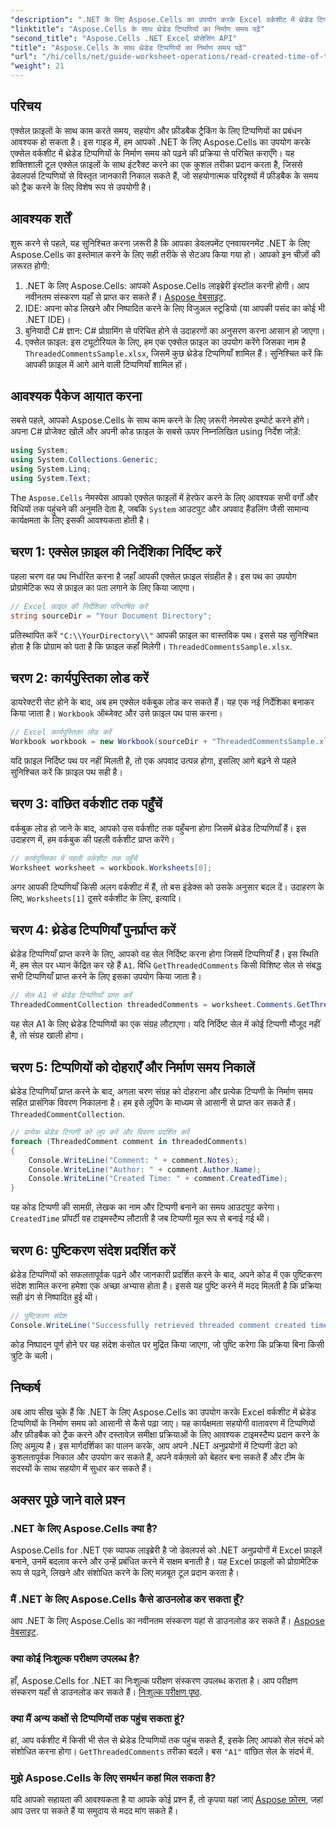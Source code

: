 ```yaml
---
"description": ".NET के लिए Aspose.Cells का उपयोग करके Excel वर्कशीट में थ्रेडेड टिप्पणियों के निर्माण समय को आसानी से पढ़ना सीखें। चरण-दर-चरण निर्देशों के साथ हमारी विस्तृत मार्गदर्शिका का पालन करें।"
"linktitle": "Aspose.Cells के साथ थ्रेडेड टिप्पणियों का निर्माण समय पढ़ें"
"second_title": "Aspose.Cells .NET Excel प्रोसेसिंग API"
"title": "Aspose.Cells के साथ थ्रेडेड टिप्पणियों का निर्माण समय पढ़ें"
"url": "/hi/cells/net/guide-worksheet-operations/read-created-time-of-threaded-comment/"
"weight": 21
---
```


## परिचय

एक्सेल फ़ाइलों के साथ काम करते समय, सहयोग और फ़ीडबैक ट्रैकिंग के लिए टिप्पणियों का प्रबंधन आवश्यक हो सकता है। इस गाइड में, हम आपको .NET के लिए Aspose.Cells का उपयोग करके एक्सेल वर्कशीट में थ्रेडेड टिप्पणियों के निर्माण समय को पढ़ने की प्रक्रिया से परिचित कराएँगे। यह शक्तिशाली टूल एक्सेल फ़ाइलों के साथ इंटरैक्ट करने का एक कुशल तरीका प्रदान करता है, जिससे डेवलपर्स टिप्पणियों से विस्तृत जानकारी निकाल सकते हैं, जो सहयोगात्मक परिदृश्यों में फ़ीडबैक के समय को ट्रैक करने के लिए विशेष रूप से उपयोगी है।

## आवश्यक शर्तें

शुरू करने से पहले, यह सुनिश्चित करना ज़रूरी है कि आपका डेवलपमेंट एनवायरनमेंट .NET के लिए Aspose.Cells का इस्तेमाल करने के लिए सही तरीके से सेटअप किया गया हो। आपको इन चीज़ों की ज़रूरत होगी:

1. .NET के लिए Aspose.Cells: आपको Aspose.Cells लाइब्रेरी इंस्टॉल करनी होगी। आप नवीनतम संस्करण यहाँ से प्राप्त कर सकते हैं। [Aspose वेबसाइट](https://releases.aspose.com/cells/net/).
2. IDE: अपना कोड लिखने और निष्पादित करने के लिए विजुअल स्टूडियो (या आपकी पसंद का कोई भी .NET IDE)।
3. बुनियादी C# ज्ञान: C# प्रोग्रामिंग से परिचित होने से उदाहरणों का अनुसरण करना आसान हो जाएगा।
4. एक्सेल फ़ाइल: इस ट्यूटोरियल के लिए, हम एक एक्सेल फ़ाइल का उपयोग करेंगे जिसका नाम है `ThreadedCommentsSample.xlsx`, जिसमें कुछ थ्रेडेड टिप्पणियाँ शामिल हैं। सुनिश्चित करें कि आपकी फ़ाइल में आगे आने वाली टिप्पणियाँ शामिल हों।

## आवश्यक पैकेज आयात करना

सबसे पहले, आपको Aspose.Cells के साथ काम करने के लिए ज़रूरी नेमस्पेस इम्पोर्ट करने होंगे। अपना C# प्रोजेक्ट खोलें और अपनी कोड फ़ाइल के सबसे ऊपर निम्नलिखित using निर्देश जोड़ें:

```csharp
using System;
using System.Collections.Generic;
using System.Linq;
using System.Text;
```

The `Aspose.Cells` नेमस्पेस आपको एक्सेल फाइलों में हेरफेर करने के लिए आवश्यक सभी वर्गों और विधियों तक पहुंचने की अनुमति देता है, जबकि `System` आउटपुट और अपवाद हैंडलिंग जैसी सामान्य कार्यक्षमता के लिए इसकी आवश्यकता होती है।

## चरण 1: एक्सेल फ़ाइल की निर्देशिका निर्दिष्ट करें

पहला चरण वह पथ निर्धारित करना है जहाँ आपकी एक्सेल फ़ाइल संग्रहीत है। इस पथ का उपयोग प्रोग्रामेटिक रूप से फ़ाइल का पता लगाने के लिए किया जाएगा।

```csharp
// Excel फ़ाइल की निर्देशिका परिभाषित करें
string sourceDir = "Your Document Directory";
```

प्रतिस्थापित करें `"C:\\YourDirectory\\"` आपकी फ़ाइल का वास्तविक पथ। इससे यह सुनिश्चित होता है कि प्रोग्राम को पता है कि फ़ाइल कहाँ मिलेगी। `ThreadedCommentsSample.xlsx`.

## चरण 2: कार्यपुस्तिका लोड करें

डायरेक्टरी सेट होने के बाद, अब हम एक्सेल वर्कबुक लोड कर सकते हैं। यह एक नई निर्देशिका बनाकर किया जाता है। `Workbook` ऑब्जेक्ट और उसे फ़ाइल पथ पास करना।

```csharp
// Excel कार्यपुस्तिका लोड करें
Workbook workbook = new Workbook(sourceDir + "ThreadedCommentsSample.xlsx");
```

यदि फ़ाइल निर्दिष्ट पथ पर नहीं मिलती है, तो एक अपवाद उत्पन्न होगा, इसलिए आगे बढ़ने से पहले सुनिश्चित करें कि फ़ाइल पथ सही है।

## चरण 3: वांछित वर्कशीट तक पहुँचें

वर्कबुक लोड हो जाने के बाद, आपको उस वर्कशीट तक पहुँचना होगा जिसमें थ्रेडेड टिप्पणियाँ हैं। इस उदाहरण में, हम वर्कबुक की पहली वर्कशीट प्राप्त करेंगे।

```csharp
// कार्यपुस्तिका में पहली वर्कशीट तक पहुँचें
Worksheet worksheet = workbook.Worksheets[0];
```

अगर आपकी टिप्पणियाँ किसी अलग वर्कशीट में हैं, तो बस इंडेक्स को उसके अनुसार बदल दें। उदाहरण के लिए, `Worksheets[1]` दूसरे वर्कशीट के लिए, इत्यादि।

## चरण 4: थ्रेडेड टिप्पणियाँ पुनर्प्राप्त करें

थ्रेडेड टिप्पणियाँ प्राप्त करने के लिए, आपको वह सेल निर्दिष्ट करना होगा जिसमें टिप्पणियाँ हैं। इस स्थिति में, हम सेल पर ध्यान केंद्रित कर रहे हैं `A1`. विधि `GetThreadedComments` किसी विशिष्ट सेल से संबद्ध सभी टिप्पणियाँ प्राप्त करने के लिए इसका उपयोग किया जाता है।

```csharp
// सेल A1 से थ्रेडेड टिप्पणियाँ प्राप्त करें
ThreadedCommentCollection threadedComments = worksheet.Comments.GetThreadedComments("A1");
```

यह सेल A1 के लिए थ्रेडेड टिप्पणियों का एक संग्रह लौटाएगा। यदि निर्दिष्ट सेल में कोई टिप्पणी मौजूद नहीं है, तो संग्रह खाली होगा।

## चरण 5: टिप्पणियों को दोहराएँ और निर्माण समय निकालें

थ्रेडेड टिप्पणियाँ प्राप्त करने के बाद, अगला चरण संग्रह को दोहराना और प्रत्येक टिप्पणी के निर्माण समय सहित प्रासंगिक विवरण निकालना है। हम इसे लूपिंग के माध्यम से आसानी से प्राप्त कर सकते हैं। `ThreadedCommentCollection`.

```csharp
// प्रत्येक थ्रेडेड टिप्पणी को लूप करें और विवरण प्रदर्शित करें
foreach (ThreadedComment comment in threadedComments)
{
    Console.WriteLine("Comment: " + comment.Notes);
    Console.WriteLine("Author: " + comment.Author.Name);
    Console.WriteLine("Created Time: " + comment.CreatedTime);
}
```

यह कोड टिप्पणी की सामग्री, लेखक का नाम और टिप्पणी बनाने का समय आउटपुट करेगा। `CreatedTime` प्रॉपर्टी वह टाइमस्टैम्प लौटाती है जब टिप्पणी मूल रूप से बनाई गई थी।

## चरण 6: पुष्टिकरण संदेश प्रदर्शित करें

थ्रेडेड टिप्पणियों को सफलतापूर्वक पढ़ने और जानकारी प्रदर्शित करने के बाद, अपने कोड में एक पुष्टिकरण संदेश शामिल करना हमेशा एक अच्छा अभ्यास होता है। इससे यह पुष्टि करने में मदद मिलती है कि प्रक्रिया सही ढंग से निष्पादित हुई थी।

```csharp
// पुष्टिकरण संदेश
Console.WriteLine("Successfully retrieved threaded comment created times.");
```

कोड निष्पादन पूर्ण होने पर यह संदेश कंसोल पर मुद्रित किया जाएगा, जो पुष्टि करेगा कि प्रक्रिया बिना किसी त्रुटि के चली।

## निष्कर्ष

अब आप सीख चुके हैं कि .NET के लिए Aspose.Cells का उपयोग करके Excel वर्कशीट में थ्रेडेड टिप्पणियों के निर्माण समय को आसानी से कैसे पढ़ा जाए। यह कार्यक्षमता सहयोगी वातावरण में टिप्पणियों और फ़ीडबैक को ट्रैक करने और दस्तावेज़ समीक्षा प्रक्रियाओं के लिए आवश्यक टाइमस्टैम्प प्रदान करने के लिए अमूल्य है। इस मार्गदर्शिका का पालन करके, आप अपने .NET अनुप्रयोगों में टिप्पणी डेटा को कुशलतापूर्वक निकाल और उपयोग कर सकते हैं, अपने वर्कफ़्लो को बेहतर बना सकते हैं और टीम के सदस्यों के साथ सहयोग में सुधार कर सकते हैं।

## अक्सर पूछे जाने वाले प्रश्न

### .NET के लिए Aspose.Cells क्या है?

Aspose.Cells for .NET एक व्यापक लाइब्रेरी है जो डेवलपर्स को .NET अनुप्रयोगों में Excel फ़ाइलें बनाने, उनमें बदलाव करने और उन्हें प्रबंधित करने में सक्षम बनाती है। यह Excel फ़ाइलों को प्रोग्रामेटिक रूप से पढ़ने, लिखने और संशोधित करने के लिए मज़बूत टूल प्रदान करता है।

### मैं .NET के लिए Aspose.Cells कैसे डाउनलोड कर सकता हूँ?

आप .NET के लिए Aspose.Cells का नवीनतम संस्करण यहां से डाउनलोड कर सकते हैं। [Aspose वेबसाइट](https://releases.aspose.com/cells/net/).

### क्या कोई निःशुल्क परीक्षण उपलब्ध है?

हाँ, Aspose.Cells for .NET का निःशुल्क परीक्षण संस्करण उपलब्ध कराता है। आप परीक्षण संस्करण यहाँ से डाउनलोड कर सकते हैं। [निःशुल्क परीक्षण पृष्ठ](https://releases.aspose.com/).

### क्या मैं अन्य कक्षों से टिप्पणियों तक पहुंच सकता हूं?

हां, आप वर्कशीट में किसी भी सेल से थ्रेडेड टिप्पणियों तक पहुंच सकते हैं, इसके लिए आपको सेल संदर्भ को संशोधित करना होगा। `GetThreadedComments` तरीका बदलें। बस `"A1"` वांछित सेल के संदर्भ में.

### मुझे Aspose.Cells के लिए समर्थन कहां मिल सकता है?

यदि आपको सहायता की आवश्यकता है या आपके कोई प्रश्न हैं, तो कृपया यहां जाएं [Aspose फ़ोरम](https://forum.aspose.com/c/cells/9), जहां आप उत्तर पा सकते हैं या समुदाय से मदद मांग सकते हैं।